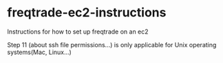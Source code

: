 # freqtrade-ec2-instructions
Instructions for how to set up freqtrade on an ec2

Step 11 (about ssh file permissions...) is only applicable for Unix operating systems(Mac, Linux...)

